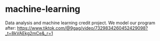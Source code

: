 # machine-learning
Data analysis and machine learning credit project.
We model our program after: https://www.tiktok.com/@9gag/video/7329834260452429098?_t=8kVAEkg2mCe&_r=1
